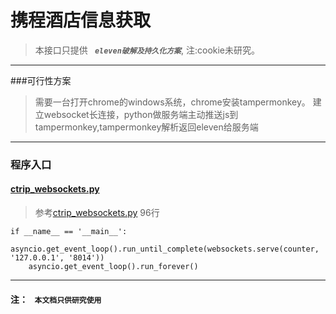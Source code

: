 # 携程酒店信息获取

>  本接口只提供 ___` eleven破解及持久化方案`___, 注:cookie未研究。
---

###可行性方案 
> 需要一台打开chrome的windows系统，chrome安装tampermonkey。
> 建立websocket长连接，python做服务端主动推送js到tampermonkey,tampermonkey解析返回eleven给服务端



---
###  程序入口
####  [ctrip_websockets.py](./ctrip_websockets.py)
> 参考[ctrip_websockets.py](./ctrip_websockets.py)
> 96行 

    if __name__ == '__main__':
        asyncio.get_event_loop().run_until_complete(websockets.serve(counter, '127.0.0.1', '8014'))
        asyncio.get_event_loop().run_forever()  
---
#### 注： ` 本文档只供研究使用` 
